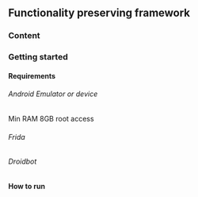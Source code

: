## Functionality preserving framework

### Content

### Getting started

#### Requirements

###### Android Emulator or device

Min RAM 8GB
root access

###### Frida

###### Droidbot

#### How to run